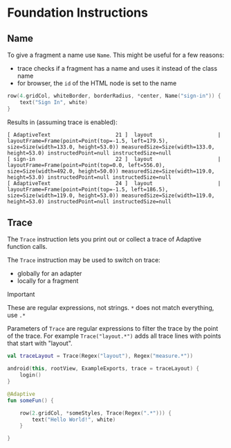 # Foundation Instructions

## Name

To give a fragment a name use `Name`. This might be useful for a few reasons:

- trace checks if a fragment has a name and uses it instead of the class name
- for browser, the `id` of the HTML node is set to the name

```kotlin
row(4.gridCol, whiteBorder, borderRadius, *center, Name("sign-in")) {
    text("Sign In", white)
}
```

Results in (assuming trace is enabled):

```text
[ AdaptiveText                     21 ]  layout                     |  layoutFrame=Frame(point=Point(top=-1.5, left=179.5), size=Size(width=133.0, height=53.0)) measuredSize=Size(width=133.0, height=53.0) instructedPoint=null instructedSize=null
[ sign-in                          22 ]  layout                     |  layoutFrame=Frame(point=Point(top=0.0, left=556.0), size=Size(width=492.0, height=50.0)) measuredSize=Size(width=119.0, height=53.0) instructedPoint=null instructedSize=null
[ AdaptiveText                     24 ]  layout                     |  layoutFrame=Frame(point=Point(top=-1.5, left=186.5), size=Size(width=119.0, height=53.0)) measuredSize=Size(width=119.0, height=53.0) instructedPoint=null instructedSize=null
```

## Trace

The `Trace` instruction lets you print out or collect a trace of Adaptive function calls.

The `Trace` instruction may be used to switch on trace:

- globally for an adapter
- locally for a fragment

> [!IMPORTANT]
>
> These are regular expressions, not strings. `*` does not match everything, use `.*`
>

Parameters of `Trace` are regular expressions to filter the trace by the point of the trace.
For example `Trace("layout.*")` adds all trace lines with points that start with "layout".

```kotlin
val traceLayout = Trace(Regex("layout"), Regex("measure.*"))

android(this, rootView, ExampleExports, trace = traceLayout) {
    login()
}
```

```kotlin
@Adaptive
fun someFun() {

    row(2.gridCol, *someStyles, Trace(Regex(".*"))) {
        text("Hello World!", white)
    }

}
```
